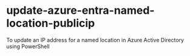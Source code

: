 # update-azure-entra-named-location-publicip
 To update an IP address for a named location in Azure Active Directory using PowerShell
